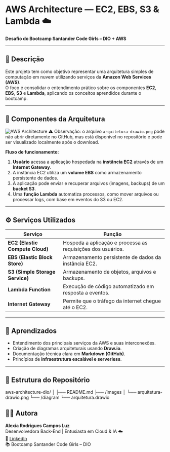 # AWS Architecture — EC2, EBS, S3 & Lambda ☁️

**Desafio do Bootcamp Santander Code Girls – DIO + AWS**

---

## 📘 Descrição

Este projeto tem como objetivo representar uma arquitetura simples de computação em nuvem utilizando serviços da **Amazon Web Services (AWS)**.  
O foco é consolidar o entendimento prático sobre os componentes **EC2**, **EBS**, **S3** e **Lambda**, aplicando os conceitos aprendidos durante o bootcamp.

---

## 🧩 Componentes da Arquitetura

![AWS Architecture](images/arquitetura.jpeg)
⚠️ Observação: o arquivo `arquitetura-drawio.png` pode não abrir diretamente no GitHub, 
mas está disponível no repositório e pode ser visualizado localmente após o download.

**Fluxo de funcionamento:**

1. **Usuário** acessa a aplicação hospedada na **instância EC2** através de um **Internet Gateway**.  
2. A instância EC2 utiliza um **volume EBS** como armazenamento persistente de dados.  
3. A aplicação pode enviar e recuperar arquivos (imagens, backups) de um **bucket S3**.  
4. Uma **função Lambda** automatiza processos, como mover arquivos ou processar logs, com base em eventos do S3 ou EC2.

---

## ⚙️ Serviços Utilizados

| Serviço | Função |
|----------|--------|
| **EC2 (Elastic Compute Cloud)** | Hospeda a aplicação e processa as requisições dos usuários. |
| **EBS (Elastic Block Store)** | Armazenamento persistente de dados da instância EC2. |
| **S3 (Simple Storage Service)** | Armazenamento de objetos, arquivos e backups. |
| **Lambda Function** | Execução de código automatizado em resposta a eventos. |
| **Internet Gateway** | Permite que o tráfego da internet chegue até o EC2. |

---

## 🧠 Aprendizados

- Entendimento dos principais serviços da AWS e suas interconexões.
- Criação de diagramas arquiteturais usando **Draw.io**.
- Documentação técnica clara em **Markdown (GitHub)**.
- Princípios de **infraestrutura escalável e serverless**.

---

## 📁 Estrutura do Repositório

aws-architecture-dio/
│
├── README.md
├── /images
│ └── arquitetura-drawio.png
└── /diagram
└── arquitetura.drawio

## 👩‍💻 Autora

**Alexia Rodrigues Campos Luz**  
Desenvolvedora Back-End | Entusiasta em Cloud & IA ☁️  
🔗 [LinkedIn](https://www.linkedin.com/in/alexia-luz)  
📚 Bootcamp Santander Code Girls – DIO
